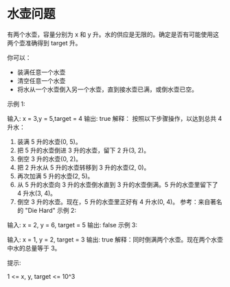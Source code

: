 # 水壶问题

有两个水壶，容量分别为 x 和 y 升。水的供应是无限的。确定是否有可能使用这两个壶准确得到 target 升。

你可以：

- 装满任意一个水壶
- 清空任意一个水壶
- 将水从一个水壶倒入另一个水壶，直到接水壶已满，或倒水壶已空。

示例 1:

输入: x = 3,y = 5,target = 4
输出: true
解释：
按照以下步骤操作，以达到总共 4 升水：

1. 装满 5 升的水壶(0, 5)。
2. 把 5 升的水壶倒进 3 升的水壶，留下 2 升(3, 2)。
3. 倒空 3 升的水壶(0, 2)。
4. 把 2 升水从 5 升的水壶转移到 3 升的水壶(2, 0)。
5. 再次加满 5 升的水壶(2, 5)。
6. 从 5 升的水壶向 3 升的水壶倒水直到 3 升的水壶倒满。5 升的水壶里留下了 4 升水(3, 4)。
7. 倒空 3 升的水壶。现在，5 升的水壶里正好有 4 升水(0, 4)。
参考：来自著名的 "Die Hard"
示例 2:

输入: x = 2, y = 6, target = 5
输出: false
示例 3:

输入: x = 1, y = 2, target = 3
输出: true
解释：同时倒满两个水壶。现在两个水壶中水的总量等于 3。

提示:

1 <= x, y, target <= 10^3
